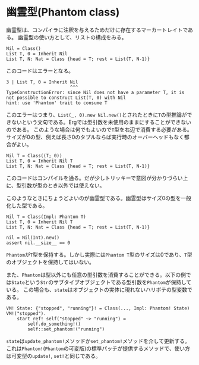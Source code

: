 # 幽霊型(Phantom class)

幽霊型は、コンパイラに注釈を与えるためだけに存在するマーカートレイトである。
幽霊型の使い方として、リストの構成をみる。

```erg
Nil = Class()
List T, 0 = Inherit Nil
List T, N: Nat = Class {head = T; rest = List(T, N-1)}
```

このコードはエラーとなる。

```erg
3 | List T, 0 = Inherit Nil
                        ^^^
TypeConstructionError: since Nil does not have a parameter T, it is not possible to construct List(T, 0) with Nil
hint: use 'Phantom' trait to consume T
```

このエラーはつまり、`List(_, 0).new Nil.new()`とされたときに`T`の型推論ができないという文句である。Ergでは型引数を未使用のままにすることができないのである。
このような場合は何でもよいので`T`型を右辺で消費する必要がある。サイズが0の型、例えば長さ0のタプルならば実行時のオーバーヘッドもなく都合がよい。

```erg
Nil T = Class((T; 0))
List T, 0 = Inherit Nil T
List T, N: Nat = Class {head = T; rest = List(T, N-1)}
```

このコードはコンパイルを通る。だが少しトリッキーで意図が分かりづらい上に、型引数が型のとき以外では使えない。

このようなときにちょうどよいのが幽霊型である。幽霊型はサイズ0の型を一般化した型である。

```erg
Nil T = Class(Impl: Phantom T)
List T, 0 = Inherit Nil T
List T, N: Nat = Class {head = T; rest = List(T, N-1)}

nil = Nil(Int).new()
assert nil.__size__ == 0
```

`Phantom`が`T`型を保持する。しかし実際には`Phantom T`型のサイズは0であり、`T`型のオブジェクトを保持してはいない。

また、`Phantom`は型以外にも任意の型引数を消費することができる。以下の例では`State`という`Str`のサブタイプオブジェクトである型引数を`Phantom`が保持している。
この場合も、`state`はオブジェクトの実体に現れないハリボテの型変数である。

```erg
VM! State: {"stopped", "running"}! = Class(..., Impl: Phantom! State)
VM!("stopped").
    start ref! self("stopped" ~> "running") =
        self.do_something!()
        self::set_phantom!("running")
```

`state`は`update_phantom!`メソッドか`set_phantom!`メソッドを介して更新する。
これは`Phantom!`(`Phantom`の可変版)の標準パッチが提供するメソッドで、使い方は可変型の`update!`, `set!`と同じである。
